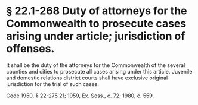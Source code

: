 # § 22.1-268 Duty of attorneys for the Commonwealth to prosecute cases arising under article; jurisdiction of offenses.

<p>It shall be the duty of the attorneys for the Commonwealth of the several counties and cities to prosecute all cases arising under this article. Juvenile and domestic relations district courts shall have exclusive original jurisdiction for the trial of such cases.</p><p>Code 1950, § 22-275.21; 1959, Ex. Sess., c. 72; 1980, c. 559.</p>